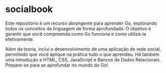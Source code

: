 # socialbook

Este repositório é um recurso abrangente para aprender Go, explorando todos os conceitos da linguagem de forma aprofundada. O objetivo é garantir que você compreenda como Go funciona e como utilizá-la efetivamente.

Além da teoria, inclui o desenvolvimento de uma aplicação de rede social, permitindo que você aplique na prática tudo o que aprendeu. Há também uma introdução a HTML, CSS, JavaScript e Bancos de Dados Relacionais. Prepare-se para se aprofundar no mundo do Go!
